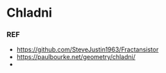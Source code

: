 # Chladni



### REF 
- https://github.com/SteveJustin1963/Fractansistor
- https://paulbourke.net/geometry/chladni/
- 
